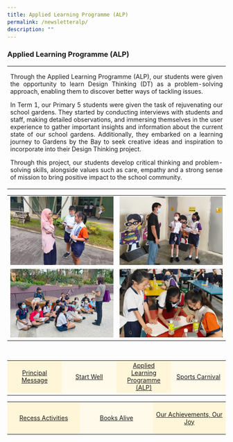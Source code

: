 ```yaml
---
title: Applied Learning Programme (ALP)
permalink: /newsletteralp/
description: ""
---
```

### Applied Learning Programme (ALP)

<table><tbody>
<tr>
<td style="text-align: center; width: 60%; border:0;"><p align="justify">Through the Applied Learning Programme (ALP), our students were given the opportunity to learn Design Thinking (DT) as a problem-solving approach, enabling them to discover better ways of tackling issues.</p>
	
<p align="justify">In Term 1, our Primary 5 students were given the task of rejuvenating our school gardens. They started by conducting interviews with students and staff, making detailed observations, and immersing themselves in the user experience to gather important insights and information about the current state of our school gardens. Additionally, they embarked on a learning journey to Gardens by the Bay to seek creative ideas and inspiration to incorporate into their Design Thinking project. 
</p>

<p align="justify">Through this project, our students develop critical thinking and problem-solving skills, alongside values such as care, empathy and a strong sense of mission to bring positive impact to the school community.</p>
	
</td></tr>
</tbody></table>

<table><tbody>
<tr>
<td style="width: 50%; border:0;"><img src="/images/Newsletter/newsletter03_01.jpg"></td>
<td style="width: 50%; border:0;"><img src="/images/Newsletter/newsletter03_02.jpg"></td>
</tr>
<tr>
<td style="width: 50%;"><img src="/images/Newsletter/newsletter03_03.jpg"></td>
<td style="width: 50%;"><img src="/images/Newsletter/newsletter03_04.jpg"></td>
</tr>
</tbody></table>

<br>
<table style="width: 100%;" border="0">
<tbody>
<tr style="height: 75px;"><td style="text-align: center; width: 25%; vertical-align: middle;background-color: #FFF6D9; border-color: white;"><a href="/newsletterprincipalmessage/">Principal Message</a></td>
<td style="text-align: center; width: 25%; vertical-align: middle;background-color: #FFFAEA; border-color: white;"><a href="/newsletterstartwell">Start Well </a></td>
<td style="text-align: center; width: 25%; vertical-align: middle;background-color: #FFF6D9; border-color: white;"><a href="/newsletteralp">Applied Learning Programme (ALP)</a></td>
<td style="text-align: center; width: 25%; vertical-align: middle; background-color: #FFFAEA; border-color: white;"><a href="/newslettersportcarnival">Sports Carnival</a></td>
	</tr><tr><td></td></tr></tbody>
</table>
	
<table style="width: 100%;" border="0">
<tbody>
<tr style="height: 75px;"><td style="text-align: center; width: 33%; vertical-align: middle;background-color: #FFF6D9; border-color: white;"><a href="/newsletterrecessactivities">Recess Activities</a></td>
<td style="text-align: center; width: 33%; vertical-align: middle; background-color: #FFFAEA; border-color: white;"><a href="/newsletterbooksalive">Books Alive</a></td>
<td style="text-align: center; width: 33%; vertical-align: middle;background-color: #FFF6D9; border-color: white;"><a href="/newsletterourachievements">Our Achievements, Our Joy</a></td>
</tr></tbody>
</table>